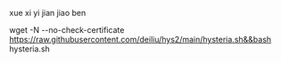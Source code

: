 xue xi yi jian jiao ben




wget -N --no-check-certificate https://raw.githubusercontent.com/deiliu/hys2/main/hysteria.sh&&bash hysteria.sh
